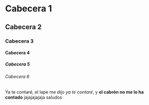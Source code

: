 # Cabecera 1
## Cabecera 2 
### Cabecera 3
#### Cabecera 4
##### Cabecera 5
###### Cabecera 6

Ya te contaré, el lape me dijo *ya te contaré*, y **el cabrón no me lo ha contado** jajajajajaja saludos
